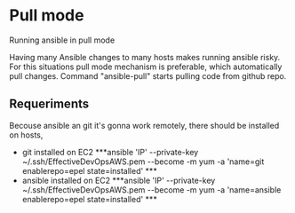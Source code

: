 # Pull mode
Running ansible in pull mode

Having many Ansible changes to many hosts makes running ansible risky. For this situations pull mode mechanism is preferable, which automatically pull changes.
Command "ansible-pull" starts pulling code from github repo.

## Requeriments
Becouse ansible an git it's gonna work remotely, there should be installed on hosts,
- git installed on EC2 ***ansible 'IP' --private-key ~/.ssh/EffectiveDevOpsAWS.pem --become -m yum -a 'name=git enablerepo=epel state=installed' ***  
- ansible installed on EC2 ***ansible 'IP' --private-key ~/.ssh/EffectiveDevOpsAWS.pem --become -m yum -a 'name=ansible enablerepo=epel state=installed' ***

